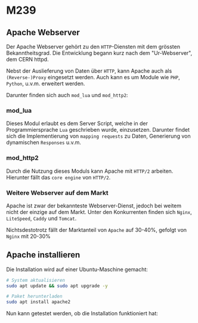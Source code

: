 # M239

## Apache Webserver

Der Apache Webserver gehört zu den `HTTP`-Diensten mit dem grössten Bekanntheitsgrad. Die Entwicklung begann kurz nach dem "Ur-Webserver", dem CERN httpd.

Nebst der Auslieferung von Daten über `HTTP`, kann Apache auch als `(Reverse-)Proxy` eingesetzt werden. Auch kann es um Module wie `PHP`, `Python`, u.v.m. erweitert werden.

Darunter finden sich auch `mod_lua` und `mod_http2`:

### mod_lua

Dieses Modul erlaubt es dem Server Script, welche in der Programmiersprache `Lua` geschrieben wurde, einzusetzen. Darunter findet sich die Implementierung von `mapping requests` zu Daten, Generierung von dynamischen `Responses` u.v.m.

### mod_http2

Durch die Nutzung dieses Moduls kann Apache mit `HTTP/2` arbeiten. Hierunter fällt das `core engine` von `HTTP/2`.

### Weitere Webserver auf dem Markt

Apache ist zwar der bekannteste Webserver-Dienst, jedoch bei weitem nicht der einzige auf dem Markt. Unter den Konkurrenten finden sich `Nginx`, `LiteSpeed`, `Caddy` und `Tomcat`. <br>

Nichtsdestotrotz fällt der Marktanteil von `Apache` auf 30-40%, gefolgt von `Nginx` mit 20-30%

## Apache installieren

Die Installation wird auf einer Ubuntu-Maschine gemacht:

```bash
# System aktualisieren
sudo apt update && sudo apt upgrade -y

# Paket herunterladen
sudo apt install apache2
```

Nun kann getestet werden, ob die Installation funktioniert hat: